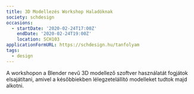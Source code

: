 ```yaml
---
title: 3D Modellezés Workshop Haladóknak
society: schdesign
occasions:
  - startDate: '2020-02-24T17:00Z'
    endDate: '2020-02-24T19:00Z'
    location: SCH103
applicationFormURL: https://schdesign.hu/tanfolyam
tags:
  - design
---
```


A workshopon a Blender nevű 3D modellező szoftver használatát fogjátok elsajátítani, amivel a későbbiekben lélegzetelállító modelleket tudtok majd alkotni.
